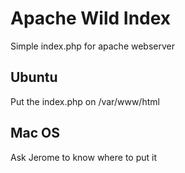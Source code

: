 # Apache Wild Index

Simple index.php for apache webserver

## Ubuntu

Put the index.php on /var/www/html

## Mac OS

Ask Jerome to know where to put it
